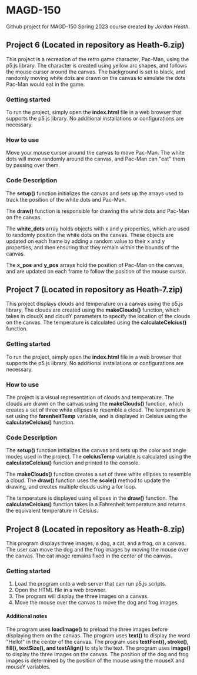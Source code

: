# MAGD-150
Github project for MAGD-150 Spring 2023 course created by _Jordan Heath_.
## Project 6 (Located in repository as Heath-6.zip)
This project is a recreation of the retro game character, Pac-Man, using the p5.js library. The character is created using yellow arc shapes, and follows the mouse cursor around the canvas. The background is set to black, and randomly moving white dots are drawn on the canvas to simulate the dots Pac-Man would eat in the game.
### Getting started
To run the project, simply open the **index.html** file in a web browser that supports the p5.js library. No additional installations or configurations are necessary.
### How to use
Move your mouse cursor around the canvas to move Pac-Man. The white dots will move randomly around the canvas, and Pac-Man can "eat" them by passing over them.
### Code Description
The **setup()** function initializes the canvas and sets up the arrays used to track the position of the white dots and Pac-Man.

The **draw()** function is responsible for drawing the white dots and Pac-Man on the canvas.

The **white_dots** array holds objects with x and y properties, which are used to randomly position the white dots on the canvas. These objects are updated on each frame by adding a random value to their x and y properties, and then ensuring that they remain within the bounds of the canvas.

The **x_pos** and **y_pos** arrays hold the position of Pac-Man on the canvas, and are updated on each frame to follow the position of the mouse cursor.

## Project 7 (Located in repository as Heath-7.zip)
This project displays clouds and temperature on a canvas using the p5.js library. The clouds are created using the **makeClouds()** function, which takes in cloudX and cloudY parameters to specify the location of the clouds on the canvas. The temperature is calculated using the **calculateCelcius()** function.
### Getting started
To run the project, simply open the **index.html** file in a web browser that supports the p5.js library. No additional installations or configurations are necessary.
### How to use
The project is a visual representation of clouds and temperature. The clouds are drawn on the canvas using the **makeClouds()** function, which creates a set of three white ellipses to resemble a cloud. The temperature is set using the **farenheitTemp** variable, and is displayed in Celsius using the **calculateCelcius()** function.
### Code Description
The **setup()** function initializes the canvas and sets up the color and angle modes used in the project. The **celciusTemp** variable is calculated using the **calculateCelcius()** function and printed to the console.

The **makeClouds()** function creates a set of three white ellipses to resemble a cloud. The **draw()** function uses the **scale()** method to update the drawing, and creates multiple clouds using a for loop.

The temperature is displayed using ellipses in the **draw()** function. The **calculateCelcius()** function takes in a Fahrenheit temperature and returns the equivalent temperature in Celsius.

## Project 8 (Located in repository as Heath-8.zip)
This program displays three images, a dog, a cat, and a frog, on a canvas. The user can move the dog and the frog images by moving the mouse over the canvas. The cat image remains fixed in the center of the canvas.
### Getting started
1. Load the program onto a web server that can run p5.js scripts.
2. Open the HTML file in a web browser.
3. The program will display the three images on a canvas.
4. Move the mouse over the canvas to move the dog and frog images.
#### Additional notes
The program uses **loadImage()** to preload the three images before displaying them on the canvas.
The program uses **text()** to display the word "Hello!" in the center of the canvas.
The program uses **textFont(), stroke(), fill(), textSize(), and textAlign()** to style the text.
The program uses **image()** to display the three images on the canvas.
The position of the dog and frog images is determined by the position of the mouse using the mouseX and mouseY variables.
